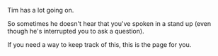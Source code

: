 Tim has a lot going on.

So sometimes he doesn't hear that you've spoken in a stand up (even though he's interrupted you to ask a question).

If you need a way to keep track of this, this is the page for you.
